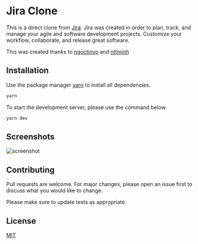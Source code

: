 # Jira Clone

This is a direct clone from [Jira](https://www.atlassian.com/software/jira). Jira was created in order to plan, track, and manage your agile and software development projects. Customize your workflow, collaborate, and release great software.

This was created thanks to [ngoctinvo](https://github.com/ngoctinvo) and [nttminh](https://github.com/nttminh)

## Installation

Use the package manager [yarn](https://yarnpkg.com/) to install all dependencies.

```bash
yarn
```

To start the development server, please use the command below.

```bash
yarn dev
```

## Screenshots

![screenshot](https://scontent.xx.fbcdn.net/v/t1.15752-9/299619721_592545475658500_3314760946925424316_n.jpg?_nc_cat=102&ccb=1-7&_nc_sid=aee45a&_nc_ohc=fwCkPUlPqbAAX9BwwK0&_nc_ad=z-m&_nc_cid=0&_nc_ht=scontent.xx&oh=03_AVLOyw1yFpkMfb959b5An02g9JKraTzcxMsqZRgzUoF1ow&oe=6329794C)

## Contributing

Pull requests are welcome. For major changes, please open an issue first to discuss what you would like to change.

Please make sure to update tests as appropriate.

## License

[MIT](https://choosealicense.com/licenses/mit/)
